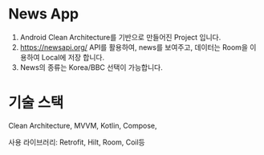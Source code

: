 # News App
1. Android Clean Architecture를 기반으로 만들어진 Project 입니다.
2. https://newsapi.org/ API를 활용하여, news를 보여주고, 데이터는 Room을 이용하여 Local에 저장 합니다.
3. News의 종류는 Korea/BBC 선택이 가능합니다.

# 기술 스택
Clean Architecture, MVVM, Kotlin, Compose, 

사용 라이브러리: Retrofit, Hilt, Room, Coil등
